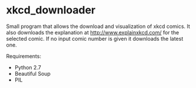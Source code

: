 # xkcd_downloader
Small program that allows the download and visualization of xkcd comics. It also downloads the explanation at http://www.explainxkcd.com/ for the selected comic. If no input comic number is given it downloads the latest one.

Requirements:
- Python 2.7
- Beautiful Soup
- PIL

